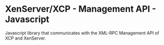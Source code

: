 # XenServer/XCP - Management API - Javascript

Javascript library that communicates with the XML-RPC Management API of XCP and XenServer.